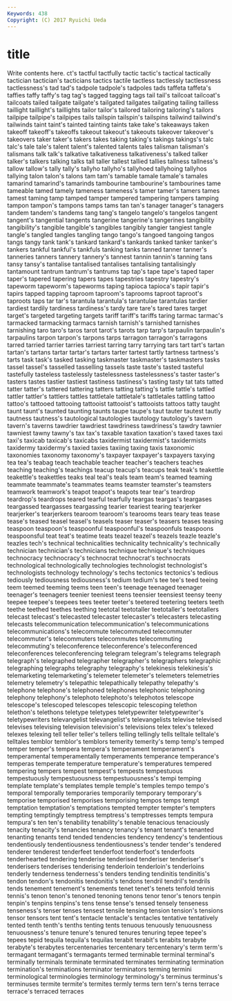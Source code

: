 ```yaml
---
Keywords: 438 
Copyright: (C) 2017 Ryuichi Ueda
---
```


# title

Write contents here.
ct's tactful tactfully tactic tactic's tactical tactically tactician tactician's
tacticians tactics tactile tactless tactlessly tactlessness tactlessness's tad tad's tadpole
tadpole's tadpoles tads taffeta taffeta's taffies taffy taffy's tag tag's
tagged tagging tags tail tail's tailcoat tailcoat's tailcoats tailed tailgate
tailgate's tailgated tailgates tailgating tailing tailless taillight taillight's taillights tailor
tailor's tailored tailoring tailoring's tailors tailpipe tailpipe's tailpipes tails tailspin
tailspin's tailspins tailwind tailwind's tailwinds taint taint's tainted tainting taints
take take's takeaways taken takeoff takeoff's takeoffs takeout takeout's takeouts
takeover takeover's takeovers taker taker's takers takes taking taking's takings
takings's talc talc's tale tale's talent talent's talented talents tales
talisman talisman's talismans talk talk's talkative talkativeness talkativeness's talked talker
talker's talkers talking talks tall taller tallest tallied tallies tallness
tallness's tallow tallow's tally tally's tallyho tallyho's tallyhoed tallyhoing tallyhos
tallying talon talon's talons tam tam's tamable tamale tamale's tamales
tamarind tamarind's tamarinds tambourine tambourine's tambourines tame tameable tamed tamely
tameness tameness's tamer tamer's tamers tames tamest taming tamp tamped
tamper tampered tampering tampers tamping tampon tampon's tampons tamps tams
tan tan's tanager tanager's tanagers tandem tandem's tandems tang tang's
tangelo tangelo's tangelos tangent tangent's tangential tangents tangerine tangerine's tangerines
tangibility tangibility's tangible tangible's tangibles tangibly tangier tangiest tangle tangle's
tangled tangles tangling tango tango's tangoed tangoing tangos tangs tangy
tank tank's tankard tankard's tankards tanked tanker tanker's tankers tankful
tankful's tankfuls tanking tanks tanned tanner tanner's tanneries tanners tannery
tannery's tannest tannin tannin's tanning tans tansy tansy's tantalise tantalised
tantalises tantalising tantalisingly tantamount tantrum tantrum's tantrums tap tap's tape
tape's taped taper taper's tapered tapering tapers tapes tapestries tapestry
tapestry's tapeworm tapeworm's tapeworms taping tapioca tapioca's tapir tapir's tapirs
tapped tapping taproom taproom's taprooms taproot taproot's taproots taps tar
tar's tarantula tarantula's tarantulae tarantulas tardier tardiest tardily tardiness tardiness's
tardy tare tare's tared tares target target's targeted targeting targets
tariff tariff's tariffs taring tarmac tarmac's tarmacked tarmacking tarmacs tarnish
tarnish's tarnished tarnishes tarnishing taro taro's taros tarot tarot's tarots
tarp tarp's tarpaulin tarpaulin's tarpaulins tarpon tarpon's tarpons tarps tarragon
tarragon's tarragons tarred tarried tarrier tarries tarriest tarring tarry tarrying
tars tart tart's tartan tartan's tartans tartar tartar's tartars tarter
tartest tartly tartness tartness's tarts task task's tasked tasking taskmaster
taskmaster's taskmasters tasks tassel tassel's tasselled tasselling tassels taste taste's
tasted tasteful tastefully tasteless tastelessly tastelessness tastelessness's taster taster's tasters
tastes tastier tastiest tastiness tastiness's tasting tasty tat tats tatted
tatter tatter's tattered tattering tatters tatting tatting's tattle tattle's tattled
tattler tattler's tattlers tattles tattletale tattletale's tattletales tattling tattoo tattoo's
tattooed tattooing tattooist tattooist's tattooists tattoos tatty taught taunt taunt's
taunted taunting taunts taupe taupe's taut tauter tautest tautly tautness
tautness's tautological tautologies tautology tautology's tavern tavern's taverns tawdrier tawdriest
tawdriness tawdriness's tawdry tawnier tawniest tawny tawny's tax tax's taxable
taxation taxation's taxed taxes taxi taxi's taxicab taxicab's taxicabs taxidermist
taxidermist's taxidermists taxidermy taxidermy's taxied taxies taxiing taxing taxis taxonomic
taxonomies taxonomy taxonomy's taxpayer taxpayer's taxpayers taxying tea tea's teabag
teach teachable teacher teacher's teachers teaches teaching teaching's teachings teacup
teacup's teacups teak teak's teakettle teakettle's teakettles teaks teal teal's
teals team team's teamed teaming teammate teammate's teammates teams teamster
teamster's teamsters teamwork teamwork's teapot teapot's teapots tear tear's teardrop
teardrop's teardrops teared tearful tearfully teargas teargas's teargases teargassed teargasses
teargassing tearier teariest tearing tearjerker tearjerker's tearjerkers tearoom tearoom's tearooms
tears teary teas tease tease's teased teasel teasel's teasels teaser
teaser's teasers teases teasing teaspoon teaspoon's teaspoonful teaspoonful's teaspoonfuls teaspoons
teaspoonsful teat teat's teatime teats teazel teazel's teazels teazle teazle's
teazles tech's technical technicalities technicality technicality's technically technician technician's technicians
technique technique's techniques technocracy technocracy's technocrat technocrat's technocrats technological technologically
technologies technologist technologist's technologists technology technology's techs tectonics tectonics's tedious
tediously tediousness tediousness's tedium tedium's tee tee's teed teeing teem
teemed teeming teems teen teen's teenage teenaged teenager teenager's teenagers
teenier teeniest teens teensier teensiest teensy teeny teepee teepee's teepees
tees teeter teeter's teetered teetering teeters teeth teethe teethed teethes
teething teetotal teetotaller teetotaller's teetotallers telecast telecast's telecasted telecaster telecaster's
telecasters telecasting telecasts telecommunication telecommunication's telecommunications telecommunications's telecommute telecommuted telecommuter
telecommuter's telecommuters telecommutes telecommuting telecommuting's teleconference teleconference's teleconferenced teleconferences teleconferencing
telegram telegram's telegrams telegraph telegraph's telegraphed telegrapher telegrapher's telegraphers telegraphic
telegraphing telegraphs telegraphy telegraphy's telekinesis telekinesis's telemarketing telemarketing's telemeter telemeter's
telemeters telemetries telemetry telemetry's telepathic telepathically telepathy telepathy's telephone telephone's
telephoned telephones telephonic telephoning telephony telephony's telephoto telephoto's telephotos telescope
telescope's telescoped telescopes telescopic telescoping telethon telethon's telethons teletype teletypes
teletypewriter teletypewriter's teletypewriters televangelist televangelist's televangelists televise televised televises televising
television television's televisions telex telex's telexed telexes telexing tell teller
teller's tellers telling tellingly tells telltale telltale's telltales temblor temblor's
temblors temerity temerity's temp temp's temped temper temper's tempera tempera's
temperament temperament's temperamental temperamentally temperaments temperance temperance's temperas temperate temperature
temperature's temperatures tempered tempering tempers tempest tempest's tempests tempestuous tempestuously
tempestuousness tempestuousness's tempi temping template template's templates temple temple's temples
tempo tempo's temporal temporally temporaries temporarily temporary temporary's temporise temporised
temporises temporising tempos temps tempt temptation temptation's temptations tempted tempter
tempter's tempters tempting temptingly temptress temptress's temptresses tempts tempura tempura's
ten ten's tenability tenability's tenable tenacious tenaciously tenacity tenacity's tenancies
tenancy tenancy's tenant tenant's tenanted tenanting tenants tend tended tendencies
tendency tendency's tendentious tendentiously tendentiousness tendentiousness's tender tender's tendered tenderer
tenderest tenderfeet tenderfoot tenderfoot's tenderfoots tenderhearted tendering tenderise tenderised tenderiser
tenderiser's tenderisers tenderises tenderising tenderloin tenderloin's tenderloins tenderly tenderness tenderness's
tenders tending tendinitis tendinitis's tendon tendon's tendonitis tendonitis's tendons tendril
tendril's tendrils tends tenement tenement's tenements tenet tenet's tenets tenfold
tennis tennis's tenon tenon's tenoned tenoning tenons tenor tenor's tenors
tenpin tenpin's tenpins tenpins's tens tense tense's tensed tensely tenseness
tenseness's tenser tenses tensest tensile tensing tension tension's tensions tensor
tensors tent tent's tentacle tentacle's tentacles tentative tentatively tented tenth
tenth's tenths tenting tents tenuous tenuously tenuousness tenuousness's tenure tenure's
tenured tenures tenuring tepee tepee's tepees tepid tequila tequila's tequilas
terabit terabit's terabits terabyte terabyte's terabytes tercentenaries tercentenary tercentenary's term
term's termagant termagant's termagants termed terminable terminal terminal's terminally terminals
terminate terminated terminates terminating termination termination's terminations terminator terminators terming
termini terminological terminologies terminology terminology's terminus terminus's terminuses termite termite's
termites termly terms tern tern's terns terrace terrace's terraced terraces
